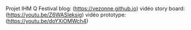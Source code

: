 Projet IHM
Q Festival
blog: (https://vezonne.github.io)
vidéo story board: (https://youtu.be/Z6WASIeksig)
vidéo prototype: (https://youtu.be/doYXiOMWch4)
